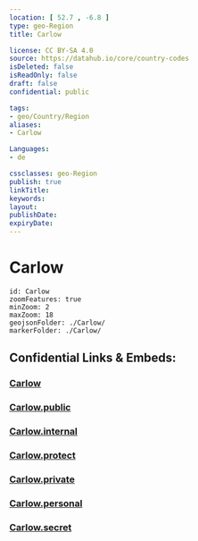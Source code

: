 ```yaml
---
location: [ 52.7 , -6.8 ] 
type: geo-Region
title: Carlow

license: CC BY-SA 4.0
source: https://datahub.io/core/country-codes
isDeleted: false
isReadOnly: false
draft: false
confidential: public

tags:
- geo/Country/Region
aliases:
- Carlow

Languages:
- de

cssclasses: geo-Region
publish: true
linkTitle: 
keywords: 
layout: 
publishDate: 
expiryDate: 
---
```


# Carlow

```leaflet
id: Carlow
zoomFeatures: true 
minZoom: 2 
maxZoom: 18
geojsonFolder: ./Carlow/
markerFolder: ./Carlow/
```


## Confidential Links & Embeds: 

### [Carlow](/_Standards/Earth/Continent/Europe/Europe~North/Ireland/Ireland,Provinces/Leinster/Carlow.md) 

### [Carlow.public](/_public/Earth/Continent/Europe/Europe~North/Ireland/Ireland,Provinces/Leinster/Carlow.public.md) 

### [Carlow.internal](/_internal/Earth/Continent/Europe/Europe~North/Ireland/Ireland,Provinces/Leinster/Carlow.internal.md) 

### [Carlow.protect](/_protect/Earth/Continent/Europe/Europe~North/Ireland/Ireland,Provinces/Leinster/Carlow.protect.md) 

### [Carlow.private](/_private/Earth/Continent/Europe/Europe~North/Ireland/Ireland,Provinces/Leinster/Carlow.private.md) 

### [Carlow.personal](/_personal/Earth/Continent/Europe/Europe~North/Ireland/Ireland,Provinces/Leinster/Carlow.personal.md) 

### [Carlow.secret](/_secret/Earth/Continent/Europe/Europe~North/Ireland/Ireland,Provinces/Leinster/Carlow.secret.md)

